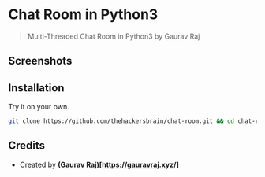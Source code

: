 # Chat Room in Python3
> Multi-Threaded Chat Room in Python3 by Gaurav Raj


## Screenshots


## Installation

Try it on your own.

```bash
git clone https://github.com/thehackersbrain/chat-room.git && cd chat-room && pip3 install -r requirements.txt
```

## Credits

- Created by **(Gaurav Raj)[https://gauravraj.xyz/]**
